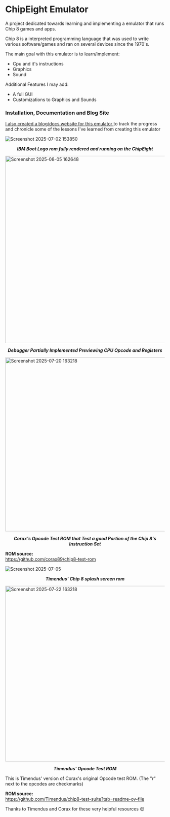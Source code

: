 # ChipEight Emulator

A project dedicated towards learning and implementing a emulator that runs Chip 8 games and apps.  

Chip 8 is a interpreted programming language that was used to write various software/games and ran on several devices since the 1970's. 

The main goal with this emulator is to learn/implement: 
- Cpu and it's instructions 
- Graphics
- Sound

Additional Features I may add: 

- A full GUI
- Customizations to Graphics and Sounds

### Installation, Documentation and Blog Site 
[I also created a blog/docs website for this emulator ](https://jeremys22.github.io/ChipEightDocs/)to track the progress and chronicle some of the lessons I've learned from creating this emulator

![Screenshot 2025-07-02 153850](https://github.com/user-attachments/assets/0efe8489-3846-4030-8038-de5adbc142ad)
<p align = "center"><strong><em>IBM Boot Logo rom fully rendered and running on the ChipEight </em></strong></p> 

<img width="1600" height="590" alt="Screenshot 2025-08-05 162648" src="https://github.com/user-attachments/assets/c5663715-1ab9-4025-9584-013c2f1f4771" />
<p align = "center"><strong><em>Debugger Partially Implemented Previewing CPU Opcode and Registers </em></strong></p> 

<img width="1065" height="548" alt="Screenshot 2025-07-20 163218" src="https://github.com/user-attachments/assets/15543fcc-9069-4d85-8850-3ddeb20cd6db" />
<p align = "center"><strong><em>Corax's Opcode Test ROM that Test a good Portion of the Chip 8's Instruction Set</em></strong></p>

<strong>ROM source:</strong><br>
https://github.com/corax89/chip8-test-rom 

![Screenshot 2025-07-05 ](https://github.com/user-attachments/assets/80045ea2-452f-48b2-ba56-1c59406104b8)
<p align = "center"><strong><em>Timendus' Chip 8 splash screen rom</em></strong></p>

<img width="1103" height="553" alt="Screenshot 2025-07-22 163218" src="https://github.com/user-attachments/assets/cd95e96c-50c3-45b5-99dd-6565d06c38bd" />
<p align = "center"><strong><em>Timendus' Opcode Test ROM </em></strong></p> 
This is Timendus' version of Corax's original Opcode test ROM.  (The "r" next to the opcodes are checkmarks) 

<strong>ROM source:</strong><br>
https://github.com/Timendus/chip8-test-suite?tab=readme-ov-file 

Thanks to Timendus and Corax for these very helpful resources 😊<br>  





